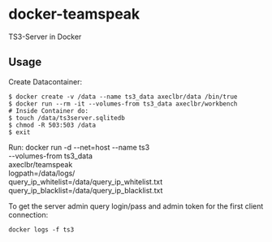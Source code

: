 # docker-teamspeak

TS3-Server in Docker

## Usage

Create Datacontainer:

    $ docker create -v /data --name ts3_data axeclbr/data /bin/true
    $ docker run --rm -it --volumes-from ts3_data axeclbr/workbench
    # Inside Container do:
    $ touch /data/ts3server.sqlitedb
    $ chmod -R 503:503 /data
    $ exit

Run:
    docker run -d --net=host --name ts3 \
    --volumes-from ts3_data \
    axeclbr/teamspeak \
    logpath=/data/logs/ \
    query_ip_whitelist=/data/query_ip_whitelist.txt \
    query_ip_blacklist=/data/query_ip_blacklist.txt

To get the server admin query login/pass and admin token for the first client connection:

    docker logs -f ts3

